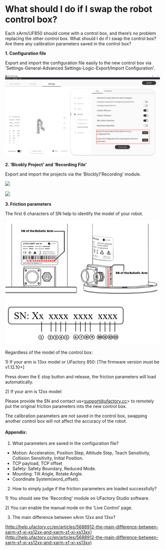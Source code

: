 # What should I do if I swap the robot control box?

Each xArm/UF850 should come with a control box, and there’s no problem replacing the other control box. What should I do if I swap the control box? Are there any calibration parameters saved in the control box?

**1. Configuration file**

Export and import the configuration file easily to the new control box via 'Settings-General-Advanced Settings-Logic-Export/Import Configuration'.

![](../assets/image(37).png)

**2. ‘Blcokly Project’ and ‘Recording File’**

Export and import the projects via the ‘Blockly’/’Recording’ module.

![](../assets/image(1)(1)(1)(1)(1)(1)(1)(1)(1)(1)(1)(1).png)

![](../assets/image(2)(1)(1)(1)(1)(1)(1).png)

**3. Friction parameters**

The first 6 characters of SN help to identify the model of your robot.

![](../assets/SerialNumber(1).png)

Regardless of the model of the control box:

1\) If your arm is 13xx model or UFactory 850: [The firmware version must be v1.12.10+]

Press down the E stop button and release, the friction parameters will load automatically.

2\) If your arm is 12xx model:

Please provide the SN and contact us<[support@ufactory.cc](mailto:support@ufactory.cc)> to remotely put the original friction parameters into the new control box.


The calibration parameters are not saved in the control box, swapping another control box will not affect the accuracy of the robot.


#### Appendix: 

1. What parameters are saved in the configuration file?</mark>

* Motion: Acceleration, Position Step, Attitude Step, Teach Sensitivity, Collision Sensitivity, Initial Position.
* TCP payload, TCP offset
* Safety: Safety Boundary, Reduced Mode.
* Mounting: Tilt Angle, Rotate Angle.
* Coordinate System(word\_offset).

2. How to simply judge if the friction parameters are loaded successfully?</mark>

1\) You should see the 'Recording' module on UFactory Studio software.

2\) You can enable the manual mode on the ‘Live Control’ page.

3. The main difference between xArm 12xx and 13xx?</mark>

[http://help.ufactory.cc/en/articles/5688912-the-main-difference-between-xarm-xf-xi-xs12xx-and-xarm-xf-xi-xs13xx](http://help.ufactory.cc/en/articles/5688912-the-main-difference-between-xarm-xf-xi-xs12xx-and-xarm-xf-xi-xs13xx)
